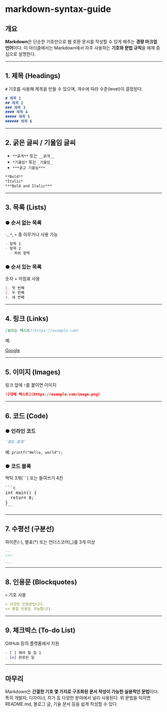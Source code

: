 # markdown-syntax-guide

## 개요

**Markdown**은 단순한 기호만으로 웹 호환 문서를 작성할 수 있게 해주는 **경량 마크업 언어**이다. 이 아티클에서는 Markdown에서 자주 사용하는 **기호와 문법 규칙**을 예제 중심으로 설명한다.

---

## 1. 제목 (Headings)

`#` 기호를 사용해 제목을 만들 수 있으며, 개수에 따라 수준(level)이 결정된다.

```markdown
# 제목 1
## 제목 2
### 제목 3
#### 제목 4
##### 제목 5
###### 제목 6
```

---

## 2. 굵은 글씨 / 기울임 글씨

* `**굵게**` 또는 `__굵게__`
* `*기울임*` 또는 `_기울임_`
* `***굵고 기울임***`

```markdown
**Bold**  
*Italic*  
***Bold and Italic***
```

---

## 3. 목록 (Lists)

### ● 순서 없는 목록

`-`, `*`, `+` 중 아무거나 사용 가능

```markdown
- 항목 1
- 항목 2
  - 하위 항목
```

### ● 순서 있는 목록

숫자 + 마침표 사용

```markdown
1. 첫 번째
2. 두 번째
3. 세 번째
```

---

## 4. 링크 (Links)

```markdown
[보이는 텍스트](https://example.com)
```

예:

[Google](https://www.google.com)

---

## 5. 이미지 (Images)

링크 앞에 `!`를 붙이면 이미지

```markdown
![대체 텍스트](https://example.com/image.png)
```

---

## 6. 코드 (Code)

### ● 인라인 코드

```markdown
`코드 조각`
```

예: `printf("Hello, world");`

### ● 코드 블록

백틱 3개(\`\`\`) 또는 들여쓰기 4칸

<pre>
```c
int main() {
  return 0;
}
```
</pre>

---

## 7. 수평선 (구분선)

하이픈(-), 별표(\*) 또는 언더스코어(\_)를 3개 이상

```markdown
---
***
___
```

---

## 8. 인용문 (Blockquotes)

`>` 기호 사용

```markdown
> 이것은 인용문입니다.
>> 중첩 인용도 가능합니다.
```

---

## 9. 체크박스 (To-do List)

GitHub 등의 플랫폼에서 지원

```markdown
- [ ] 해야 할 일 1
- [x] 완료된 일
```

---

## 마무리

Markdown은 **간결한 기호 몇 가지로 구조화된 문서 작성이 가능한 실용적인 문법**이다. 특히 개발자, 디자이너, 작가 등 다양한 분야에서 널리 사용된다. 위 문법을 익히면 README.md, 블로그 글, 기술 문서 등을 쉽게 작성할 수 있다.